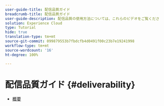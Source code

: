 ```yaml
---
user-guide-title: 配信品質ガイド
breadcrumb-title: 配信品質ガイド
user-guide-description: 配信品質の使用方法については、これらのビデオをご覧ください。
solution: Experience Cloud
type: Tutorial
hide: true
translation-type: tm+mt
source-git-commit: 099879553b7fbdcfb4d0491f00c23b7e19241998
workflow-type: tm+mt
source-wordcount: '16'
ht-degree: 100%

---
```



# 配信品質ガイド {#deliverability}

+ [概要](overview.md)
